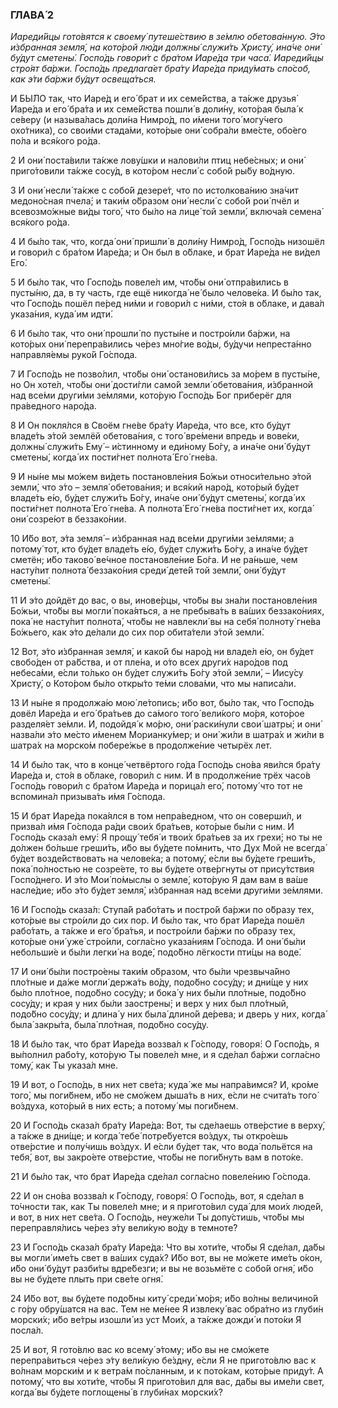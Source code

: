 ### ГЛАВА́ 2

_Иареди́йцы гото́вятся к своему́ путеше́ствию в зе́млю обетова́нную. Э́то и́збранная земля́, на кото́рой лю́ди должны́ служи́ть Христу́, ина́че они́ бу́дут сметены́. Госпо́дь говори́т с бра́том Иаре́да три часа́. Иареди́йцы стро́ят ба́ржи. Госпо́дь предлага́ет бра́ту Иаре́да приду́мать спо́соб, как э́ти ба́ржи бу́дут освеща́ться._

И БЫ́ЛО так, что Иаре́д и его́ брат и их семе́йства, а та́кже друзья́ Иаре́да и его́ бра́та и их семе́йства пошли́ в доли́ну, кото́рая была́ к се́веру (и называ́лась доли́на Нимро́д, по и́мени того́ могу́чего охо́тника), со свои́ми стада́ми, кото́рые они́ собра́ли вме́сте, обо́его по́ла и вся́кого ро́да.

2 И они́ поста́вили та́кже лову́шки и налови́ли птиц небе́сных; и они́ приго́товили та́кже сосу́д, в кото́ром несли́ с собо́й ры́бу во́дную.

3 И они́ несли́ та́кже с собо́й дезере́т, что по истолкова́нию зна́чит медоно́сная пчела́; и таки́м о́бразом они́ несли́ с собо́й рои́ пчёл и всевозмо́жные ви́ды того́, что бы́ло на лице́ той земли́, включа́я семена́ вся́кого ро́да.

4 И бы́ло так, что, когда́ они́ пришли́ в доли́ну Нимро́д, Госпо́дь низошёл и говори́л с бра́том Иаре́да; и Он был в о́блаке, и брат Иаре́да не ви́дел Его́.

5 И бы́ло так, что Госпо́дь повеле́л им, что́бы они́ отпра́вились в пусты́ню, да, в ту часть, где ещё никогда́ не́ было челове́ка. И бы́ло так, что Госпо́дь пошёл пе́ред ни́ми и говори́л с ни́ми, сто́я в о́блаке, и дава́л указа́ния, куда́ им идти́.

6 И бы́ло так, что они́ прошли́ по пусты́не и постро́или ба́ржи, на кото́рых они́ перепра́вились че́рез мно́гие во́ды, бу́дучи непреста́нно направля́емы руко́й Го́спода.

7 И Госпо́дь не позво́лил, что́бы они́ останови́лись за мо́рем в пусты́не, но Он хоте́л, что́бы они́ дости́гли само́й земли́ обетова́ния, и́збранной над все́ми други́ми зе́млями, кото́рую Госпо́дь Бог приберёг для пра́ведного наро́да.

8 И Он покля́лся в Своём гне́ве бра́ту Иаре́да, что все, кто бу́дут владе́ть э́той землёй обетова́ния, с того́ вре́мени впредь и вове́ки, должны́ служи́ть Ему́ – и́стинному и еди́ному Бо́гу, а ина́че они́ бу́дут сметены́, когда́ их пости́гнет полнота́ Его́ гне́ва.

9 И ны́не мы мо́жем ви́деть постановле́ния Бо́жьи относи́тельно э́той земли́, что э́то – земля́ обетова́ния; и вся́кий наро́д, кото́рый бу́дет владе́ть е́ю, бу́дет служи́ть Бо́гу, ина́че они́ бу́дут сметены́, когда́ их пости́гнет полнота́ Его́ гне́ва. А полнота́ Его́ гне́ва пости́гнет их, когда́ они́ созре́ют в беззако́нии.

10 И́бо вот, э́та земля́ – и́збранная над все́ми други́ми зе́млями; а потому́ тот, кто бу́дет владе́ть е́ю, бу́дет служи́ть Бо́гу, а ина́че бу́дет сметён; и́бо таково́ ве́чное постановле́ние Бо́га. И не ра́ньше, чем насту́пит полнота́ беззако́ния среди́ дете́й той земли́, они́ бу́дут сметены́.

11 И э́то дойдёт до вас, о вы, инове́рцы, что́бы вы зна́ли постановле́ния Бо́жьи, что́бы вы могли́ пока́яться, а не пребыва́ть в ва́ших беззако́ниях, пока́ не насту́пит полнота́, что́бы не навлекли́ вы на себя́ полноту́ гне́ва Бо́жьего, как э́то де́лали до сих пор обита́тели э́той земли́.

12 Вот, э́то и́збранная земля́, и како́й бы наро́д ни владе́л е́ю, он бу́дет свобо́ден от ра́бства, и от пле́на, и о́то всех други́х наро́дов под небеса́ми, е́сли то́лько он бу́дет служи́ть Бо́гу э́той земли́, – Иису́су Христу́, о Кото́ром бы́ло откры́то те́ми слова́ми, что мы написа́ли.

13 И ны́не я продолжа́ю мою́ ле́топись; и́бо вот, бы́ло так, что Госпо́дь довёл Иаре́да и его́ бра́тьев до са́мого того́ вели́кого мо́ря, кото́рое разделя́ет зе́мли. И, подойдя́ к мо́рю, они́ раски́нули свои́ шатры́; и они́ назва́ли э́то ме́сто и́менем Морианку́мер; и они́ жи́ли в шатра́х и жи́ли в шатра́х на морско́м побере́жье в продолже́ние четырёх лет.

14 И бы́ло так, что в конце́ четвёртого го́да Госпо́дь сно́ва яви́лся бра́ту Иаре́да и, сто́я в о́блаке, говори́л с ним. И в продолже́ние трёх часо́в Госпо́дь говори́л с бра́том Иаре́да и порица́л его́, потому́ что тот не вспомина́л призыва́ть и́мя Го́спода.

15 И брат Иаре́да пока́ялся в том непра́ведном, что он соверши́л, и призва́л и́мя Го́спода ра́ди свои́х бра́тьев, кото́рые бы́ли с ним. И Госпо́дь сказа́л ему́: Я прощу́ тебя́ и твои́х бра́тьев за их грехи́; но ты не до́лжен бо́льше греши́ть, и́бо вы бу́дете по́мнить, что Дух Мой не всегда́ бу́дет возде́йствовать на челове́ка; а потому́, е́сли вы бу́дете греши́ть, пока́ по́лностью не созре́ете, то вы бу́дете отве́ргнуты от прису́тствия Госпо́днего. И э́то Мои́ по́мыслы о земле́, кото́рую Я дам вам в ва́ше насле́дие; и́бо э́то бу́дет земля́, и́збранная над все́ми други́ми зе́млями.

16 И Госпо́дь сказа́л: Ступа́й рабо́тать и постро́й ба́ржи по о́бразу тех, кото́рые вы стро́или до сих пор. И бы́ло так, что брат Иаре́да пошёл рабо́тать, а та́кже и его́ бра́тья, и постро́или ба́ржи по о́бразу тех, кото́рые они́ уже́ стро́или, согла́сно указа́ниям Го́спода. И они́ бы́ли небольши́е и бы́ли легки́ на воде́, подо́бно лёгкости пти́цы на воде́.

17 И они́ бы́ли постро́ены таки́м о́бразом, что бы́ли чрезвыча́йно пло́тные и да́же могли́ держа́ть во́ду, подо́бно сосу́ду; и дни́ще у них бы́ло пло́тное, подо́бно сосу́ду; и бока́ у них бы́ли пло́тные, подо́бно сосу́ду; и края у них бы́ли заострены́; и верх у них был пло́тный, подо́бно сосу́ду; и длина́ у них была́ длино́й де́рева; и дверь у них, когда́ была́ закры́та, была́ пло́тная, подо́бно сосу́ду.

18 И бы́ло так, что брат Иаре́да воззва́л к Го́споду, говоря́: О Госпо́дь, я вы́полнил рабо́ту, кото́рую Ты повеле́л мне, и я сде́лал ба́ржи согла́сно тому́, как Ты указа́л мне.

19 И вот, о Госпо́дь, в них нет све́та; куда́ же мы напра́вимся? И, кро́ме того́, мы поги́бнем, и́бо не смо́жем дыша́ть в них, е́сли не счита́ть того́ во́здуха, кото́рый в них есть; а потому́ мы поги́бнем.

20 И Госпо́дь сказа́л бра́ту Иаре́да: Вот, ты сде́лаешь отве́рстие в верху́, а та́кже в дни́ще; и когда́ тебе́ потре́буется во́здух, ты откро́ешь отве́рстие и полу́чишь во́здух. И е́сли бу́дет так, что вода́ польётся на тебя́, вот, вы закро́ете отве́рстие, что́бы не поги́бнуть вам в пото́ке.

21 И бы́ло так, что брат Иаре́да сде́лал согла́сно повеле́нию Го́спода.

22 И он сно́ва воззва́л к Го́споду, говоря́: О Госпо́дь, вот, я сде́лал в то́чности так, как Ты повеле́л мне; и я пригото́вил суда́ для мои́х люде́й, и вот, в них нет све́та. О Госпо́дь, неуже́ли Ты допу́стишь, что́бы мы переправля́лись че́рез э́ту вели́кую во́ду в темноте́?

23 И Госпо́дь сказа́л бра́ту Иаре́да: Что вы хоти́те, что́бы Я сде́лал, да́бы вы могли́ име́ть свет в ва́ших суда́х? И́бо вот, вы не мо́жете име́ть о́кон, и́бо они́ бу́дут разби́ты вдре́безги; и вы не возьмёте с собо́й огня́, и́бо вы не бу́дете плыть при све́те огня́.

24 И́бо вот, вы бу́дете подо́бны киту́ среди́ мо́ря; и́бо во́лны величино́й с го́ру обру́шатся на вас. Тем не ме́нее Я извлеку́ вас обра́тно из глуби́н морски́х; и́бо ве́тры изошли́ из уст Мои́х, а та́кже дожди́ и пото́ки Я посла́л.

25 И вот, Я гото́влю вас ко всему́ э́тому; и́бо вы не смо́жете перепра́виться че́рез э́ту вели́кую бе́здну, е́сли Я не пригото́влю вас к во́лнам морски́м и к ветра́м по́сланным, и к пото́кам, кото́рые приду́т. А потому́, что вы хоти́те, что́бы Я пригото́вил для вас, да́бы вы име́ли свет, когда́ вы бу́дете поглощены́ в глуби́нах морски́х?
